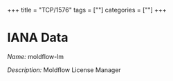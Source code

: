 +++
title = "TCP/1576"
tags = [""]
categories = [""]
+++

# IANA Data

_Name:_ moldflow-lm

_Description:_ Moldflow License Manager

